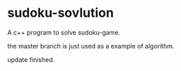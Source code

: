# sudoku-sovlution

A c++ program to solve sudoku-game.

the master branch is just used as a example of algorithm.

update finished.
